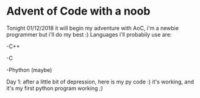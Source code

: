 # Advent of Code with a noob

Tonight 01/12/2018 it will begin my adventure with AoC, i'm a newbie programmer but i'll do my best :)
Languages i'll probabily use are:

-C++

-C

-Phython (maybe)

Day 1:
after a little bit of depression, here is my py code :) it's working, and it's my first python program working ;)

